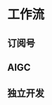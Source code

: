 # 工作流



## 订阅号

  <Linkcard 
  url="." 
  title="小Lin说"  
  logo="/blog/notes/战国时代_姜汁汽水.png"
  />

  <Linkcard 
  url="." 
  title="姜汁汽水"  
  logo="/blog/notes/战国时代_姜汁汽水.png"
  />



## AIGC

  <Linkcard 
  url="." 
  title="软考"  
  logo="/blog/icon/xiaohongshu.png"
  />



## 独立开发

  <Linkcard 
  url="." 
  title="AppStore"  
  logo="/blog/icon/apple.png"
  />

